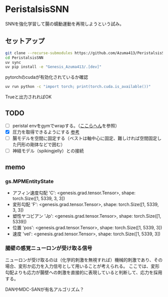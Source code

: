 # PeristalsisSNN
SNNを強化学習して腸の蠕動運動を再現しようという試み。

## セットアップ
```bash
git clone --recurse-submodules https://github.com/Azuma413/PeristalsisSNN.git
cd PeristalsisSNN
uv sync
uv pip install -e "Genesis_Azuma413/.[dev]"
```
pytorchのcudaが有効化されているか確認
```bash
uv run python -c "import torch; print(torch.cuda.is_available())"
```
Trueと出力されればOK

## TODO
- [ ] peristal envをgymでwrapする。（[ここらへん](https://github.com/Azuma413/sound_dp/blob/main/env/genesis_env.py)を参照）
- [x] 圧力を取得できるようにする [参考](https://genesis-world.readthedocs.io/en/latest/_modules/genesis/engine/entities/mpm_entity.html#MPMEntity.get_state)
- [ ] 腸モデルを空間に固定する（ベストは軸中心に固定、難しければ空間固定した円形の剛体などで囲む）
- [ ] 神経モデル（spikingjelly）との接続

## memo
### gs.MPMEntityState
- アフィン速度勾配
'C': <genesis.grad.tensor.Tensor>, shape: torch.Size([1, 5339, 3, 3])
- 変形勾配
'F': <genesis.grad.tensor.Tensor>, shape: torch.Size([1, 5339, 3, 3])
- 塑性ヤコビアン
'Jp': <genesis.grad.tensor.Tensor>, shape: torch.Size([1, 5339])
- 位置
'pos': <genesis.grad.tensor.Tensor>, shape: torch.Size([1, 5339, 3])
- 速度
'vel': <genesis.grad.tensor.Tensor>, shape: torch.Size([1, 5339, 3])

### 腸壁の感覚ニューロンが受け取る信号
ニューロンが受け取るのは（化学的刺激を無視すれば）機械的刺激であり、その場合、変形か応力を入力信号として用いることが考えられる。
ここでは、変形勾配よりも応力が腸壁への刺激を直接的に表現していると判断して、応力を採用する。

DANやMDC-SANが有名アルゴリズム？